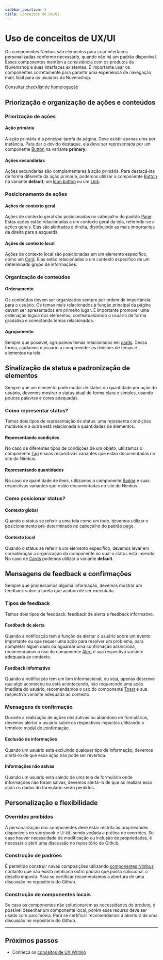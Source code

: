 ```yaml
---
sidebar_position: 3
title: Conceitos de UX/UI
---
```


# Uso de conceitos de UX/UI

Os componentes Nimbus são elementos para criar interfaces personalizadas conforme necessário, quando não há um padrão disponível. Esses componentes mantêm a consistência com os produtos da Nuvemshop e suas interfaces existentes. É importante usar os componentes corretamente para garantir uma experiência de navegação mais fácil para os usuários da Nuvemshop.

[Consultar checklist de homologação](../homologation/checklist.md#uso-de-conceitos-de-uxui---prioridade-média)

## Priorização e organização de ações e conteúdos

### Priorização de ações

#### Ação primária

A ação primária é a principal tarefa da página. Deve existir apenas uma por instância. Para dar o devido destaque, ela deve ser representada por um componente [Button](https://nimbus.nuvemshop.com.br/documentation/atomic-components/button) na variante **primary**.

#### Ações secundárias

Ações secundárias são complementares à ação primária. Para destacá-las de forma diferente da ação primária, podemos utilizar o componente [Button](https://nimbus.nuvemshop.com.br/documentation/atomic-components/button) na variante **default**, um [Icon button](https://nimbus.tiendanube.com/documentation/atomic-components/icon-button) ou um [Link](https://nimbus.tiendanube.com/documentation/atomic-components/link).

### Posicionamento de ações

#### Ações de contexto geral

Ações de contexto geral são posicionadas no cabeçalho do padrão [Page](https://nimbus.tiendanube.com/documentation/patterns/page). Estas ações estão relacionadas a um contexto geral da tela, referindo-se a ações gerais. Elas são alinhadas à direita, distribuindo as mais importantes da direita para a esquerda.

#### Ações de contexto local

Ações de contexto local são posicionadas em um elemento específico, como um [Card](https://nimbus.tiendanube.com/documentation/composite-components/card). Elas estão relacionadas a um contexto específico de um determinado grupo de informações.

### Organização de conteúdos

#### Ordenamento

Os conteúdos devem ser organizados sempre por ordem de importância para o usuário. Os temas mais relacionados à função principal da página devem ser apresentados em primeiro lugar. É importante promover uma ordenação lógica dos elementos, contextualizando o usuário de forma gradativa e conectando temas relacionados.

#### Agrupamento

Sempre que possível, agrupamos temas relacionados em [cards](https://nimbus.tiendanube.com/documentation/composite-components/card). Dessa forma, ajudamos o usuário a compreender as divisões de temas e elementos na tela.

## Sinalização de status e padronização de elementos

Sempre que um elemento pode mudar de status ou quantidade por ação do usuário, devemos mostrar o status atual de forma clara e simples, usando poucas palavras e cores adequadas.

### Como representar status?

Temos dois tipos de representação de status: uma representa condições mutáveis e a outra está relacionada a quantidades de elementos.

#### Representando condições

No caso de diferentes tipos de condições de um objeto, utilizamos o componente [Tag](https://nimbus.tiendanube.com/documentation/atomic-components/tag) e suas respectivas variantes que estão documentadas no site do Nimbus.

#### Representando quantidades

No caso de quantidade de itens, utilizamos o componente [Badge](https://nimbus.tiendanube.com/documentation/atomic-components/badge) e suas respectivas variantes que estão documentadas no site do Nimbus.

### Como posicionar status?

#### Contexto global

Quando o status se referir a uma tela como um todo, devemos utilizar o posicionamento pré-determinado no cabeçalho do padrão [page](https://nimbus.tiendanube.com/documentation/patterns/page).

#### Contexto local

Quando o status se referir a um elemento específico, devemos levar em consideração a organização do componente no qual o status está inserido. No caso de [Cards](https://nimbus.tiendanube.com/documentation/composite-components/card) podemos utilizar a variante **default**.

## Mensagens de feedback e confirmações

Sempre que processamos alguma informação, devemos mostrar um feedback sobre a tarefa que acabou de ser executada.

### Tipos de feedback

Temos dois tipos de feedback: feedback de alerta e feedback informativo.

#### Feedback de alerta

Quando a notificação tem a função de alertar o usuário sobre um evento importante ou que requer uma ação para resolver um problema, para completar algum dado ou aguardar uma confirmação assíncrona, recomendamos o uso do componente [Alert](https://nimbus.tiendanube.com/documentation/composite-components/alert) e sua respectiva variante adequada ao contexto.

#### Feedback informativo

Quando a notificação tem um tom informacional, ou seja, apenas descreve que algo aconteceu ou está acontecendo, não requerendo uma ação imediata do usuário, recomendamos o uso do componente [Toast](https://nimbus.tiendanube.com/documentation/atomic-components/toast) e sua respectiva variante adequada ao contexto.

### Mensagens de confirmação

Durante a realização de ações destrutivas ou abandono de formulários, devemos alertar o usuário sobre os respectivos impactos utilizando o template [modal de confirmação](https://tiendanube.github.io/nimbus-patterns/index.html?path=/story/templates-confirmationmodal--basic).

#### Exclusão de informações

Quando um usuário está excluindo qualquer tipo de informação, devemos alertá-lo de que essa ação não pode ser revertida.

#### Informações não salvas

Quando um usuário está saindo de uma tela de formulário onde informações não foram salvas, devemos alertá-lo de que ao realizar essa ação os dados do formulário serão perdidos.

## Personalização e flexibilidade

### Overrides proibidos

A personalização dos componentes deve estar restrita às propriedades disponíveis no storybook e Ui kit, sendo vedada a prática de overrides. Se caso houver necessidade de modificação ou inclusão de propriedades, é necessário abrir uma discussão no repositório do Github.

### Construção de padrões

É permitido construir novas composições utilizando [componentes Nimbus](https://nimbus.tiendanube.com/documentation/atomic-components) contanto que não exista nenhuma outro padrão que possa solucionar o desafio imposto. Para se certificar recomendamos a abertura de uma discussão no repositório do Github.

### Construção de componentes locais

Se caso os componentes não solucionarem as necessidades do produto, é possível desenhar um componente local, porém esse recurso deve ser usado com parcimônia. Para se certificar recomendamos a abertura de uma discussão no repositório do Github.

---

## Próximos passos

- Conheça os [conceitos de UX Writing](./ux-writing-usage.md)